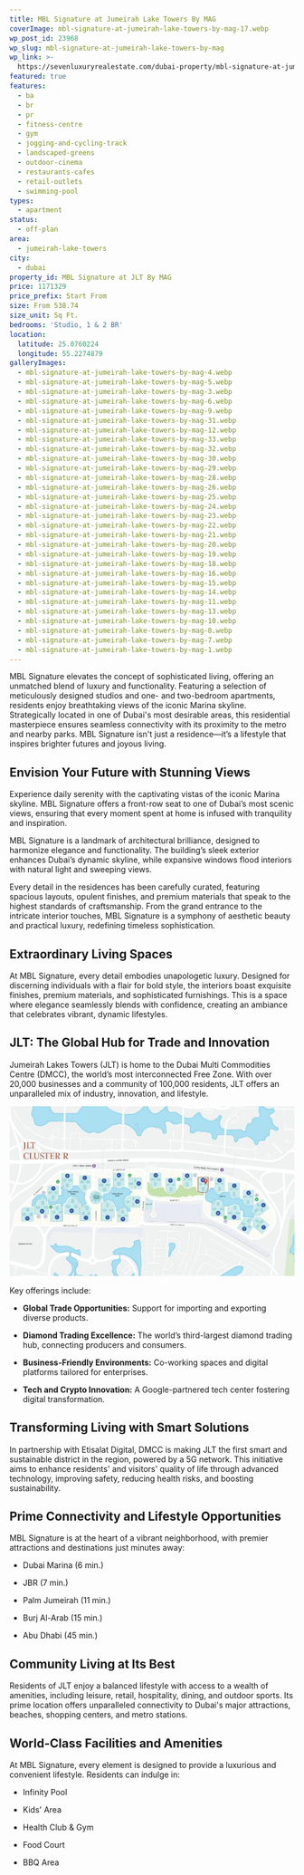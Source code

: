 ```yaml
---
title: MBL Signature at Jumeirah Lake Towers By MAG
coverImage: mbl-signature-at-jumeirah-lake-towers-by-mag-17.webp
wp_post_id: 23968
wp_slug: mbl-signature-at-jumeirah-lake-towers-by-mag
wp_link: >-
  https://sevenluxuryrealestate.com/dubai-property/mbl-signature-at-jumeirah-lake-towers-by-mag/
featured: true
features:
  - ba
  - br
  - pr
  - fitness-centre
  - gym
  - jogging-and-cycling-track
  - landscaped-greens
  - outdoor-cinema
  - restaurants-cafes
  - retail-outlets
  - swimming-pool
types:
  - apartment
status:
  - off-plan
area:
  - jumeirah-lake-towers
city:
  - dubai
property_id: MBL Signature at JLT By MAG
price: 1171329
price_prefix: Start From
size: From 538.74
size_unit: Sq Ft.
bedrooms: 'Studio, 1 & 2 BR'
location:
  latitude: 25.0760224
  longitude: 55.2274879
galleryImages:
  - mbl-signature-at-jumeirah-lake-towers-by-mag-4.webp
  - mbl-signature-at-jumeirah-lake-towers-by-mag-5.webp
  - mbl-signature-at-jumeirah-lake-towers-by-mag-3.webp
  - mbl-signature-at-jumeirah-lake-towers-by-mag-6.webp
  - mbl-signature-at-jumeirah-lake-towers-by-mag-9.webp
  - mbl-signature-at-jumeirah-lake-towers-by-mag-31.webp
  - mbl-signature-at-jumeirah-lake-towers-by-mag-12.webp
  - mbl-signature-at-jumeirah-lake-towers-by-mag-33.webp
  - mbl-signature-at-jumeirah-lake-towers-by-mag-32.webp
  - mbl-signature-at-jumeirah-lake-towers-by-mag-30.webp
  - mbl-signature-at-jumeirah-lake-towers-by-mag-29.webp
  - mbl-signature-at-jumeirah-lake-towers-by-mag-28.webp
  - mbl-signature-at-jumeirah-lake-towers-by-mag-26.webp
  - mbl-signature-at-jumeirah-lake-towers-by-mag-25.webp
  - mbl-signature-at-jumeirah-lake-towers-by-mag-24.webp
  - mbl-signature-at-jumeirah-lake-towers-by-mag-23.webp
  - mbl-signature-at-jumeirah-lake-towers-by-mag-22.webp
  - mbl-signature-at-jumeirah-lake-towers-by-mag-21.webp
  - mbl-signature-at-jumeirah-lake-towers-by-mag-20.webp
  - mbl-signature-at-jumeirah-lake-towers-by-mag-19.webp
  - mbl-signature-at-jumeirah-lake-towers-by-mag-18.webp
  - mbl-signature-at-jumeirah-lake-towers-by-mag-16.webp
  - mbl-signature-at-jumeirah-lake-towers-by-mag-15.webp
  - mbl-signature-at-jumeirah-lake-towers-by-mag-14.webp
  - mbl-signature-at-jumeirah-lake-towers-by-mag-11.webp
  - mbl-signature-at-jumeirah-lake-towers-by-mag-13.webp
  - mbl-signature-at-jumeirah-lake-towers-by-mag-10.webp
  - mbl-signature-at-jumeirah-lake-towers-by-mag-8.webp
  - mbl-signature-at-jumeirah-lake-towers-by-mag-7.webp
  - mbl-signature-at-jumeirah-lake-towers-by-mag-1.webp
---
```


MBL Signature elevates the concept of sophisticated living, offering an unmatched blend of luxury and functionality. Featuring a selection of meticulously designed studios and one- and two-bedroom apartments, residents enjoy breathtaking views of the iconic Marina skyline. Strategically located in one of Dubai's most desirable areas, this residential masterpiece ensures seamless connectivity with its proximity to the metro and nearby parks. MBL Signature isn't just a residence—it’s a lifestyle that inspires brighter futures and joyous living.

## **Envision Your Future with Stunning Views**

Experience daily serenity with the captivating vistas of the iconic Marina skyline. MBL Signature offers a front-row seat to one of Dubai’s most scenic views, ensuring that every moment spent at home is infused with tranquility and inspiration.

MBL Signature is a landmark of architectural brilliance, designed to harmonize elegance and functionality. The building’s sleek exterior enhances Dubai’s dynamic skyline, while expansive windows flood interiors with natural light and sweeping views.

Every detail in the residences has been carefully curated, featuring spacious layouts, opulent finishes, and premium materials that speak to the highest standards of craftsmanship. From the grand entrance to the intricate interior touches, MBL Signature is a symphony of aesthetic beauty and practical luxury, redefining timeless sophistication.

## **Extraordinary Living Spaces**

At MBL Signature, every detail embodies unapologetic luxury. Designed for discerning individuals with a flair for bold style, the interiors boast exquisite finishes, premium materials, and sophisticated furnishings. This is a space where elegance seamlessly blends with confidence, creating an ambiance that celebrates vibrant, dynamic lifestyles.

## **JLT: The Global Hub for Trade and Innovation**

Jumeirah Lakes Towers (JLT) is home to the Dubai Multi Commodities Centre (DMCC), the world’s most interconnected Free Zone. With over 20,000 businesses and a community of 100,000 residents, JLT offers an unparalleled mix of industry, innovation, and lifestyle.

![MBL Signature at Jumeirah Lake Towers By MAG - Seven Luxury Real Estate - Seven Luxury Real Estate](images/mbl-signature-at-jumeirah-lake-towers-by-mag-2-1000x595.webp)

Key offerings include:

- **Global Trade Opportunities:** Support for importing and exporting diverse products.

- **Diamond Trading Excellence:** The world’s third-largest diamond trading hub, connecting producers and consumers.

- **Business-Friendly Environments:** Co-working spaces and digital platforms tailored for enterprises.

- **Tech and Crypto Innovation:** A Google-partnered tech center fostering digital transformation.

## **Transforming Living with Smart Solutions**

In partnership with Etisalat Digital, DMCC is making JLT the first smart and sustainable district in the region, powered by a 5G network. This initiative aims to enhance residents' and visitors' quality of life through advanced technology, improving safety, reducing health risks, and boosting sustainability.

## **Prime Connectivity and Lifestyle Opportunities**

MBL Signature is at the heart of a vibrant neighborhood, with premier attractions and destinations just minutes away:

- Dubai Marina (6 min.)

- JBR (7 min.)

- Palm Jumeirah (11 min.)

- Burj Al-Arab (15 min.)

- Abu Dhabi (45 min.)

## **Community Living at Its Best**

Residents of JLT enjoy a balanced lifestyle with access to a wealth of amenities, including leisure, retail, hospitality, dining, and outdoor sports. Its prime location offers unparalleled connectivity to Dubai's major attractions, beaches, shopping centers, and metro stations.

## **World-Class Facilities and Amenities**

At MBL Signature, every element is designed to provide a luxurious and convenient lifestyle. Residents can indulge in:

- Infinity Pool

- Kids' Area

- Health Club & Gym

- Food Court

- BBQ Area
